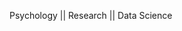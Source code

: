 Psychology || Research || Data Science 

<!---
tkolufon/tkolufon is a ✨ special ✨ repository because its `README.md` (this file) appears on your GitHub profile.
You can click the Preview link to take a look at your changes.
--->
